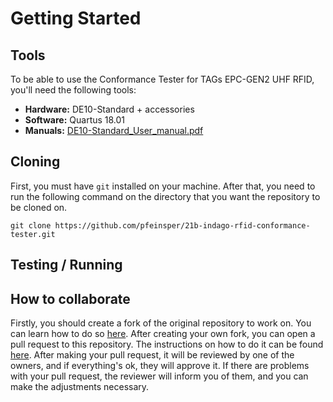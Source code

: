 # Getting Started

## Tools

To be able to use the Conformance Tester for TAGs EPC-GEN2 UHF RFID, you'll need the following tools:

- **Hardware:** DE10-Standard + accessories
- **Software:** Quartus 18.01
- **Manuals:** [DE10-Standard_User_manual.pdf](https://github.com/Insper/DE10-Standard-v.1.3.0-SystemCD/tree/master/Manual)

## Cloning

First, you must have `git` installed on your machine. After that, you need to run the following command on the directory that you want the repository to be cloned on.

```
git clone https://github.com/pfeinsper/21b-indago-rfid-conformance-tester.git
```

## Testing / Running

## How to collaborate

Firstly, you should create a fork of the original repository to work on. You can learn how to do so [here](https://docs.github.com/en/get-started/quickstart/fork-a-repo).
After creating your own fork, you can open a pull request to this repository. The instructions on how to do it can be found [here](https://docs.github.com/en/pull-requests/collaborating-with-pull-requests/proposing-changes-to-your-work-with-pull-requests/creating-a-pull-request-from-a-fork). After making your pull request, it will be reviewed by one of the owners, and if everything's ok, they will approve it. If there are problems with your pull request, the reviewer will inform you of them, and you can make the adjustments necessary.
